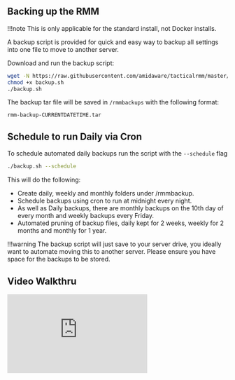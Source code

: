 ## Backing up the RMM

!!!note
    This is only applicable for the standard install, not Docker installs.

A backup script is provided for quick and easy way to backup all settings into one file to move to another server.

Download and run the backup script:

```bash
wget -N https://raw.githubusercontent.com/amidaware/tacticalrmm/master/backup.sh
chmod +x backup.sh
./backup.sh
```

The backup tar file will be saved in `/rmmbackups` with the following format:

`rmm-backup-CURRENTDATETIME.tar`

## Schedule to run Daily via Cron

To schedule automated daily backups run the script with the `--schedule` flag
```bash
./backup.sh --schedule
```
This will do the following:
* Create daily, weekly and monthly folders under /rmmbackup.
* Schedule backups using cron to run at midnight every night.
* As well as Daily backups, there are monthly backups on the 10th day of every month and weekly backups every Friday.
* Automated pruning of backup files, daily kept for 2 weeks, weekly for 2 months and monthly for 1 year. 

!!!warning
    The backup script will just save to your server drive, you ideally want to automate moving this to another server. Please ensure you have space for the backups to be stored.


## Video Walkthru

<div class="video-wrapper">
  <iframe width="320" height="180" src="https://www.youtube.com/embed/rC0NgYJUf_8" frameborder="0" allowfullscreen></iframe>
</div>
